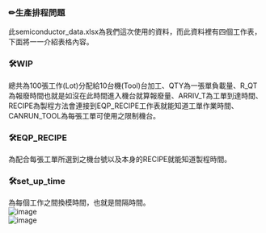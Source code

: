 ### ✏生產排程問題  
此semiconductor_data.xlsx為我們這次使用的資料，而此資料裡有四個工作表，下面將一一介紹表格內容。

### 🛠WIP
總共為100張工作(Lot)分配給10台機(Tool)台加工、QTY為一張單負載量、R_QT為報廢時間也就是如沒在此時間進入機台就算報廢量、ARRIV_T為工單到達時間、RECIPE為製程方法會連接到EQP_RECIPE工作表就能知道工單作業時間、CANRUN_TOOL為每張工單可使用之限制機台。  

### 🛠EQP_RECIPE
為配合每張工單所選到之機台號以及本身的RECIPE就能知道製程時間。  

### 🛠set_up_time
為每個工作之間換模時間，也就是間隔時間。  
![image](https://user-images.githubusercontent.com/97092223/149299221-3f144837-3009-4a55-afb2-602251ea7ac1.png)  
![image](https://user-images.githubusercontent.com/97092223/149299306-79a2c9f7-da3a-4411-8895-bbbe27a23c9b.png)  
